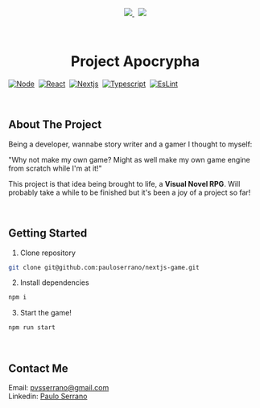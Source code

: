 <p align="center">
  <a href="mailto:pvsserrano@gmail.com">
    <img src="https://img.shields.io/badge/Gmail-D14836?style=for-the-badge&logo=gmail&logoColor=white" />        
  </a>&nbsp;
  <a href="https://www.linkedin.com/in/pvsserrano/">
    <img src="https://img.shields.io/badge/linkedin-%230077B5.svg?&style=for-the-badge&logo=linkedin&logoColor=white" />
  </a>
</p>

<br />
<div align="center">

  <!-- PROJECT LOGO -->
  <!--
  <a href="https://github.com/github_username/repo_name">
    <img src="images/logo.png" alt="Logo" width="80" height="80">
  </a>
  -->

  <h1>Project Apocrypha</h1>
</div>

<!-- TECHS -->

[![Node][Node-badge]][Node-url]&nbsp;
[![React][React-badge]][React-url]&nbsp;
[![Nextjs][Nextjs-badge]][Nextjs-url]&nbsp;
[![Typescript][Typescript-badge]][Typescript-url]&nbsp;
[![EsLint][EsLint-badge]][EsLint-url]&nbsp;

<!-- LATER: [![MongoDB][MongoDB-badge]][MongoDB-url]&nbsp; -->

<br />

<!-- ABOUT -->

## About The Project

Being a developer, wannabe story writer and a gamer I thought to myself:

"Why not make my own game? Might as well make my own game engine from scratch while I'm at it!"

This project is that idea being brought to life, a **Visual Novel RPG**. Will probably take a while to be finished but it's been a joy of a project so far!

<br />

<!-- GETTING STARTED -->

## Getting Started

1. Clone repository

```bash
git clone git@github.com:pauloserrano/nextjs-game.git
```

2. Install dependencies

```bash
npm i
```

3. Start the game!

```bash
npm run start
```

<br />

<!-- CONTACT -->

## Contact Me

Email: [pvsserrano@gmail.com](mailto:pvsserrano@gmail.com)  
Linkedin: [Paulo Serrano](https://www.linkedin.com/in/pvsserrano/)

<!-- MARKDOWN LINKS & IMAGES -->
<!-- https://www.markdownguide.org/basic-syntax/#reference-style-links -->

<!-- React -->

[React-badge]: https://img.shields.io/badge/React-20232A?style=for-the-badge&logo=react&logoColor=61DAFB
[React-url]: https://reactjs.org/

<!-- Node -->

[Node-badge]: https://img.shields.io/badge/node.js-6DA55F?style=for-the-badge&logo=node.js&logoColor=white
[Node-url]: https://nodejs.org/

<!-- Nextjs -->

[Nextjs-badge]: https://img.shields.io/badge/Next-black?style=for-the-badge&logo=next.js&logoColor=white
[Nextjs-url]: https://nextjs.org//

<!-- Typescript -->

[Typescript-badge]: https://img.shields.io/badge/typescript-%23007ACC.svg?style=for-the-badge&logo=typescript&logoColor=white
[Typescript-url]: https://www.typescriptlang.org/

<!-- Eslint -->

[EsLint-badge]: https://img.shields.io/badge/ESLint-4B3263?style=for-the-badge&logo=eslint&logoColor=white
[EsLint-url]: https://eslint.org/

<!-- MongoDB -->

[MongoDB-badge]: https://img.shields.io/badge/MongoDB-%234ea94b.svg?style=for-the-badge&logo=mongodb&logoColor=white
[MongoDB-url]: https://www.mongodb.com/
